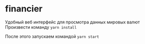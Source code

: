 # financier
Удобный веб интерфейс для просмотра данных мировых валют
Произвести команду ```yarn install```


После этого запускаем командой ```yarn start```

